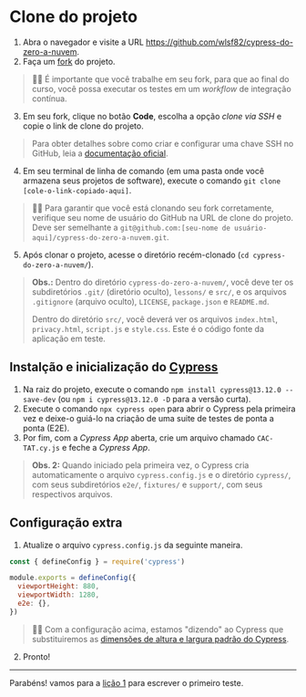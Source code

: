 # Clone do projeto 

1. Abra o navegador e visite a URL https://github.com/wlsf82/cypress-do-zero-a-nuvem.
2. Faça um [fork]((https://docs.github.com/en/get-started/quickstart/fork-a-repo)) do projeto.

> 👨‍🏫 É importante que você trabalhe em seu fork, para que ao final do curso, você possa executar os testes em um _workflow_ de integração contínua.

3. Em seu fork, clique no botão **Code**, escolha a opção _clone via SSH_ e copie o link de clone do projeto.

> Para obter detalhes sobre como criar e configurar uma chave SSH no GitHub, leia a [documentação oficial](https://docs.github.com/pt/authentication/connecting-to-github-with-ssh/about-ssh).

4. Em seu terminal de linha de comando (em uma pasta onde você armazena seus projetos de software), execute o comando `git clone [cole-o-link-copiado-aqui]`.

> 👨‍🏫 Para garantir que você está clonando seu fork corretamente, verifique seu nome de usuário do GitHub na URL de clone do projeto. Deve ser semelhante a `git@github.com:[seu-nome de usuário-aqui]/cypress-do-zero-a-nuvem.git`.

5. Após clonar o projeto, acesse o diretório recém-clonado (`cd cypress-do-zero-a-nuvem/`).

> **Obs.:** Dentro do diretório `cypress-do-zero-a-nuvem/`, você deve ter os subdiretórios `.git/` (diretório oculto), `lessons/` e `src/`, e os arquivos `.gitignore` (arquivo oculto), `LICENSE`, `package.json` e `README.md`.
>
> Dentro do diretório `src/`, você deverá ver os arquivos `index.html`, `privacy.html`, `script.js` e `style.css`. Este é o código fonte da aplicação em teste.

## Instalção e inicialização do [Cypress](https://cypress.io) 

1. Na raiz do projeto, execute o comando `npm install cypress@13.12.0 --save-dev` (ou `npm i cypress@13.12.0 -D` para a versão curta).
2. Execute o comando `npx cypress open` para abrir o Cypress pela primeira vez e deixe-o guiá-lo na criação de uma suite de testes de ponta a ponta (E2E).
3. Por fim, com a _Cypress App_ aberta, crie um arquivo chamado `CAC-TAT.cy.js` e feche a _Cypress App_.

> **Obs. 2:** Quando iniciado pela primeira vez, o Cypress cria automaticamente o arquivo `cypress.config.js` e o diretório `cypress/`, com seus subdiretórios `e2e/`, `fixtures/` e `support/`, com seus respectivos arquivos.

## Configuração extra

1. Atualize o arquivo `cypress.config.js` da seguinte maneira.

```js
const { defineConfig } = require('cypress')

module.exports = defineConfig({
  viewportHeight: 880,
  viewportWidth: 1280,
  e2e: {},
})

```

> 👨‍🏫 Com a configuração acima, estamos "dizendo" ao Cypress que substituiremos as [dimensões de altura e largura padrão do Cypress](https://docs.cypress.io/api/commands/viewport#Defaults).

2. Pronto!

___

Parabéns! vamos para a [lição 1](./01.md) para escrever o primeiro teste.
